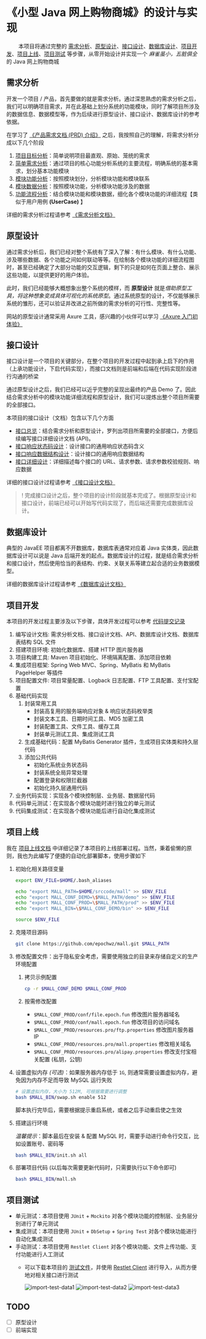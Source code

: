 # 《小型 Java 网上购物商城》的设计与实现

&nbsp;&nbsp;&nbsp;&nbsp;&nbsp;&nbsp;&nbsp;&nbsp;本项目将通过完整的 [需求分析](#需求分析)、[原型设计](#原型设计)、[接口设计](#接口设计)、[数据库设计](#数据库设计)、[项目开发](#项目开发)、[项目上线](#项目上线)、[项目测试](#项目测试) 等步骤，从零开始设计并实现一个 *麻雀虽小，五脏俱全* 的 Java 网上购物商城

## 需求分析

开发一个项目 / 产品，首先要做的就是需求分析。通过深思熟虑的需求分析之后，我们可以明确项目需求，并在此基础上划分系统的功能模块，同时了解项目所涉及的数据信息、数据模型等，作为后续进行原型设计、接口设计、数据库设计的参考依据。

在学习了 [《产品需求文档 (PRD) 介绍》] 之后，我按照自己的理解，将需求分析分成以下几个阶段

1. [项目目标分析]：简单说明项目最直观、原始、笼统的需求
2. [简单需求分析]：通过项目的核心功能分析系统的主要流程，明确系统的基本需求，划分基本功能模块
3. [模块功能分析]：按照模块划分，分析模块功能和模块联系
4. [模块数据分析]：按照模块功能，分析模块功能涉及的数据
5. [功能流程分析]：结合模块功能和模块数据，细化各个模块功能的详细流程【类似于用户用例 **(UserCase)** 】

详细的需求分析过程请参考 [《需求分析文档》]

## 原型设计

通过需求分析后，我们已经对整个系统有了深入了解：有什么模块、有什么功能、涉及哪些数据、各个功能之间如何联动等等。在绘制各个模块功能的详细流程图时，甚至已经确定了大部分功能的交互逻辑，剩下的只是如何在页面上整合、展示这些功能，以提供更好的用户体验。

此时，我们已经能够大概想象出整个系统的模样，而 **原型设计** 就是*借助原型工具，将这种想象变成具体可视化的系统原型*。通过系统原型的设计，不仅能够展示系统的雏形，还可以验证并改进之前所做的需求分析的可行性、完整性等。

网站的原型设计通常采用 Axure 工具，感兴趣的小伙伴可以学习 [《Axure 入门初体验》]

## 接口设计

接口设计是一个项目的关键部分，在整个项目的开发过程中起到承上启下的作用（上承功能设计，下启代码实现），而接口文档则是前端和后端在代码实现阶段进行沟通的桥梁

通过原型设计之后，我们已经可以近乎完整的呈现出最终的产品 Demo 了。因此结合需求分析中的模块功能详细流程和原型设计，我们可以提炼出整个项目所需要的全部接口。

本项目的接口设计（文档）包含以下几个方面

- [接口总览]：结合需求分析和原型设计，罗列出项目所需要的全部接口，方便后续编写接口详细设计文档 (API)。
- [接口响应状态码设计]：设计接口的通用响应状态码含义
- [接口响应数据结构设计]：设计接口的通用响应数据结构
- [接口详细设计]：详细描述每个接口的 URL、请求参数、请求参数校验规则、响应数据

详细的接口设计过程请参考 [《接口设计文档》]

> ! 完成接口设计之后，整个项目的设计阶段就基本完成了。根据原型设计和接口设计，前端已经可以开始写代码实现了，而后端还需要完成数据库设计。

## 数据库设计

典型的 JavaEE 项目都离不开数据库，数据库表通常对应着 Java 实体类，因此数据库设计可以说是 Java 后端开发的起点。数据库设计的过程，就是结合需求分析和接口设计，然后使用恰当的表结构、约束、关联关系等建立起合适的业务数据模型。

详细的数据库设计过程请参考 [《数据库设计文档》]

## 项目开发

本项目的开发过程主要涉及以下步骤，具体开发过程可以参考 [代码提交记录]

1. 编写设计文档: 需求分析文档、接口设计文档、API、数据库设计文档、数据库表结构 SQL 文件
2. 搭建项目环境: 初始化数据库、搭建 HTTP 图片服务器
3. 项目构建工具: Maven 项目初始化、环境隔离配置、添加项目依赖
4. 集成项目框架: Spring Web MVC、Spring、MyBatis 和 MyBatis PageHelper 等插件
5. 项目配置文件: 项目常量配置、Logback 日志配置、FTP 工具配置、支付宝配置
6. 基础代码实现
   1. 封装常用工具
      - 封装高复用的服务端响应对象 & 响应状态码枚举类
      - 封装文本工具、日期时间工具、MD5 加密工具
      - 封装配置工具、文件工具、缓存工具
      - 封装单元测试工具、集成测试工具
   2. 生成基础代码：配置 MyBatis Generator 插件，生成项目实体类和持久层代码
   3. 添加公共代码
      - 初始化系统业务状态码
      - 封装系统全局异常处理
      - 配置登录和权限拦截器
      - 初始化持久层通用代码
7. 业务代码实现：实现各个模块控制层、业务层、数据层代码
8. 代码单元测试：在实现各个模块功能时进行独立的单元测试
9. 代码集成测试：在实现各个模块功能后进行自动化集成测试

## 项目上线

我在 [项目上线文档] 中详细记录了本项目的上线部署过程。当然，秉着偷懒的原则，我也为此编写了便捷的自动化部署脚本，使用步骤如下

1. 初始化相关路径变量

   ```bash
   export ENV_FILE=$HOME/.bash_aliases

   echo "export MALL_PATH=$HOME/srccode/mall" >> $ENV_FILE
   echo "export MALL_CONF_DEMO=\$MALL_PATH/demo" >> $ENV_FILE
   echo "export MALL_CONF_PROD=\$MALL_PATH/prod" >> $ENV_FILE
   echo "export MALL_BIN=\$MALL_CONF_DEMO/bin" >> $ENV_FILE
   
   source $ENV_FILE
   ```

2. 克隆项目源码

   ```bash
   git clone https://github.com/epochwz/mall.git $MALL_PATH
   ```

3. 修改配置文件：出于隐私安全考虑，需要使用独立的目录来存储自定义的生产环境配置
   1. 拷贝示例配置

      ```bash
      cp -r $MALL_CONF_DEMO $MALL_CONF_PROD
      ```

   2. 按需修改配置
      - `$MALL_CONF_PROD/conf/file.epoch.fun` 修改图片服务器域名
      - `$MALL_CONF_PROD/conf/mall.epoch.fun` 修改项目的访问域名
      - `$MALL_CONF_PROD/resources.pro/ftp.properties` 修改图片服务器 IP
      - `$MALL_CONF_PROD/resources.pro/mall.properties` 修改相关域名
      - `$MALL_CONF_PROD/resources.pro/alipay.properties` 修改支付宝相关配置 (私钥，公钥)

4. 设置虚拟内存 *(可选)*：如果服务器内存低于 `1G`, 则通常需要设置虚拟内存，避免因为内存不足而导致 MySQL 运行失败

   ```bash
   # 设置虚拟内存，大小为 512M, 可根据需要进行调整
   bash $MALL_BIN/swap.sh enable 512
   ```

   脚本执行完毕后，需要根据提示重启系统，或者之后手动重启使之生效

5. 搭建运行环境

   *温馨提示*：脚本最后在安装 & 配置 MySQL 时，需要手动进行命令行交互，比如设置账号、密码等

   ```bash
   bash $MALL_BIN/init.sh all
   ```

6. 部署项目代码 (以后每次需要更新代码时，只需要执行以下命令即可)

   ```bash
   bash $MALL_BIN/mall.sh
   ```

## 项目测试

- 单元测试：本项目使用 `JUnit` + `Mockito` 对各个模块功能的控制层、业务层分别进行了单元测试
- 集成测试：本项目使用 `JUnit` + `DbSetup` + `Spring Test` 对各个模块功能进行自动化集成测试
- 手动测试：本项目使用 `Restlet Client` 对各个模块功能、文件上传功能、支付功能进行人工测试
  - 可以下载本项目的 [测试文件]，并使用 [Restlet Client] 进行导入，从而方便地对相关接口进行测试

    ![import-test-data1] ![import-test-data2] ![import-test-data3]

## TODO

- [ ] 原型设计
- [ ] 前端实现

[《产品需求文档 (PRD) 介绍》]:https://tangjie.me/blog/111.html
[《Axure 入门初体验》]:https://www.imooc.com/learn/795
[《需求分析文档》]: https://epochwz.github.io/mall/#/design/需求分析文档.md
[项目目标分析]: https://epochwz.github.io/mall/#/design/需求分析文档.md#项目目标分析
[简单需求分析]: https://epochwz.github.io/mall/#/design/需求分析文档.md#简单需求分析
[模块功能分析]: https://epochwz.github.io/mall/#/design/需求分析文档.md#模块功能分析
[模块数据分析]: https://epochwz.github.io/mall/#/design/需求分析文档.md#模块数据分析
[功能流程分析]: https://epochwz.github.io/mall/#/design/需求分析文档.md#功能流程分析
[《接口设计文档》]: https://epochwz.github.io/mall/#/design/接口设计文档.md
[接口响应状态码设计]: https://epochwz.github.io/mall/#/design/接口设计文档.md#接口响应状态码设计
[接口响应数据结构设计]: https://epochwz.github.io/mall/#/design/接口设计文档.md#接口响应数据结构设计
[接口总览]: https://epochwz.github.io/mall/#/design/接口设计文档.md#接口总览
[接口详细设计]: https://epochwz.github.io/mall/#/design/接口设计文档.md#接口详细设计
[《数据库设计文档》]: https://epochwz.github.io/mall/#/design/数据库设计文档.md
[代码提交记录]: https://github.com/epochwz/mall/commits/master
[项目上线文档]: https://epochwz.github.io/mall/#/deploy/项目上线文档.md
[Restlet Client]: https://chrome.google.com/webstore/detail/restlet-client-rest-api-t/aejoelaoggembcahagimdiliamlcdmfm
[测试文件]: https://raw.githubusercontent.com/epochwz/mall/master/docs/assets/mall.json
[import-test-data1]: https://epochwz.github.io/mall/images/import-test-data1.png
[import-test-data2]: https://epochwz.github.io/mall/images/import-test-data2.png
[import-test-data3]: https://epochwz.github.io/mall/images/import-test-data3.png
